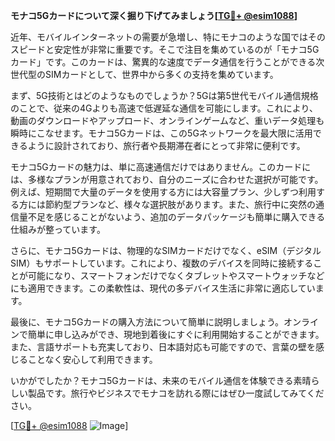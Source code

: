 **モナコ5Gカードについて深く掘り下げてみましょう[[TG💪+ @esim1088](https://t.me/s/esim1088)]**

近年、モバイルインターネットの需要が急増し、特にモナコのような国ではそのスピードと安定性が非常に重要です。そこで注目を集めているのが「モナコ5Gカード」です。このカードは、驚異的な速度でデータ通信を行うことができる次世代型のSIMカードとして、世界中から多くの支持を集めています。

まず、5G技術とはどのようなものでしょうか？5Gは第5世代モバイル通信規格のことで、従来の4Gよりも高速で低遅延な通信を可能にします。これにより、動画のダウンロードやアップロード、オンラインゲームなど、重いデータ処理も瞬時にこなせます。モナコ5Gカードは、この5Gネットワークを最大限に活用できるように設計されており、旅行者や長期滞在者にとって非常に便利です。

モナコ5Gカードの魅力は、単に高速通信だけではありません。このカードには、多様なプランが用意されており、自分のニーズに合わせた選択が可能です。例えば、短期間で大量のデータを使用する方には大容量プラン、少しずつ利用する方には節約型プランなど、様々な選択肢があります。また、旅行中に突然の通信量不足を感じることがないよう、追加のデータパッケージも簡単に購入できる仕組みが整っています。

さらに、モナコ5Gカードは、物理的なSIMカードだけでなく、eSIM（デジタルSIM）もサポートしています。これにより、複数のデバイスを同時に接続することが可能になり、スマートフォンだけでなくタブレットやスマートウォッチなどにも適用できます。この柔軟性は、現代の多デバイス生活に非常に適応しています。

最後に、モナコ5Gカードの購入方法について簡単に説明しましょう。オンラインで簡単に申し込みができ、現地到着後にすぐに利用開始することができます。また、言語サポートも充実しており、日本語対応も可能ですので、言葉の壁を感じることなく安心して利用できます。

いかがでしたか？モナコ5Gカードは、未来のモバイル通信を体験できる素晴らしい製品です。旅行やビジネスでモナコを訪れる際にはぜひ一度試してみてください。

[[TG💪+ @esim1088](https://t.me/s/esim1088) ![Image](https://i.postimg.cc/Y0z9fWf4/image.png)]